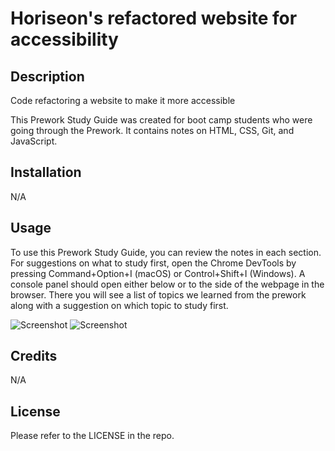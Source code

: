 # Horiseon's refactored website for accessibility

## Description
Code refactoring a website to make it more accessible 

This Prework Study Guide was created for boot camp students who were going through the Prework. It contains notes on HTML, CSS, Git, and JavaScript.

## Installation

N/A

## Usage

To use this Prework Study Guide, you can review the notes in each section. For suggestions on what to study first, open the Chrome DevTools by pressing Command+Option+I (macOS) or Control+Shift+I (Windows). A console panel should open either below or to the side of the webpage in the browser. There you will see a list of topics we learned from the prework along with a suggestion on which topic to study first.

![Screenshot](https://raw.github.com/Margaret-Alice/horiseon-code-refactor/main/starter/assets/images/screenshot-website.png)
![Screenshot](https://github.com/Margaret-Alice/horiseon-code-refactor/blob/main/starter/assets/images/screenshot-website.png)

## Credits

N/A

## License

Please refer to the LICENSE in the repo.
